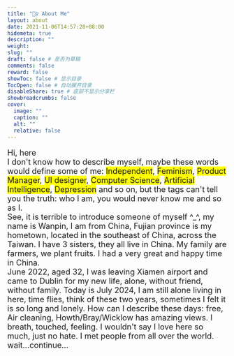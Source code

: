 ```yaml
---
title: "🙋‍♀️ About Me"
layout: about
date: 2021-11-06T14:57:28+08:00
hidemeta: true
description: ""
weight:
slug: ""
draft: false # 是否为草稿
comments: false
reward: false
showToc: false # 显示目录
TocOpen: false # 自动展开目录
disableShare: true # 底部不显示分享栏
showbreadcrumbs: false
cover:
  image: ""
  caption: ""
  alt: ""
  relative: false
---
```


<p style="font-size: 18px;">
  Hi, here<br>
  I don't know how to describe myself, maybe these words would define some of me: 
  <span style="background-color: yellow;">Independent</span>, 
  <span style="background-color: yellow;">Feminism</span>, 
  <span style="background-color: yellow;">Product Manager</span>, 
  <span style="background-color: yellow;">UI designer</span>, 
  <span style="background-color: yellow;">Computer Science</span>, 
  <span style="background-color: yellow;">Artificial Intelligence</span>, 
  <span style="background-color: yellow;">Depression</span> and so on, but the tags can't tell you the truth: who I am, you would never know me and so as I.
  <br>
  See, it is terrible to introduce someone of myself ^_^, my name is Wanpin, I am from China, Fujian province is my hometown, located in the southeast of China, across the Taiwan. I have 3 sisters, they all live in China. My family are farmers, we plant fruits. I had a very great and happy time in China.
  <br>
  June 2022, aged 32, I was leaving Xiamen airport and came to Dublin for my new life, alone, without friend, without family. Today is July 2024, I am still alone living in here, time flies, think of these two years, sometimes I felt it is so long and lonely. How can I describe these days: free, Air cleaning, Howth/Bray/Wicklow has amazing views. I breath, touched, feeling. I wouldn't say I love here so much, just no hate. I met people from all over the world.
  <br>
  wait...continue...
</p>

<!-- |             |                        |
| ----------- | ---------------------- |
| Name:       | Wan                |
| Profession: | PM、UI、UX、programmer |
| Sport:      | Hiking、Walking        | -->
